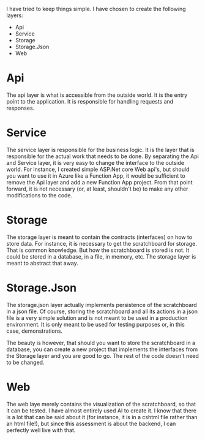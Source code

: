 I have tried to keep things simple. I have chosen to create the following layers:
- Api
- Service
- Storage
- Storage.Json
- Web

# Api
The api layer is what is accessible from the outside world. It is the entry point to the application. It is responsible for handling requests and responses.

# Service
The service layer is responsible for the business logic. It is the layer that is responsible for the actual work that needs to be done. By separating the Api and Service layer, it is very easy to change the interface to the outside world. For instance, I created simple ASP.Net core Web api's, but should you want to use it in Azure like a Function App, it would be sufficient to remove the Api layer and add a new Function App project. From that point forward, it is not necessary (or, at least, shouldn't be) to make any other modifications to the code.

# Storage
The storage layer is meant to contain the contracts (interfaces) on how to store data. For instance, it is necessary to get the scratchboard for storage. That is common knowledge. But how the scratchboard is stored is not. It could be stored in a database, in a file, in memory, etc. The storage layer is meant to abstract that away. 

# Storage.Json
The storage.json layer actually implements persistence of the scratchboard in a json file. Of course, storing the scratchboard and all its actions in a json file is a very simple solution and is not meant to be used in a production environment. It is only meant to be used for testing purposes or, in this case, demonstrations.

The beauty is however, that should you want to store the scratchboard in a database, you can create a new project that implements the interfaces from the Storage layer and you are good to go. The rest of the code doesn't need to be changed.

# Web
The web laye merely contains the visualization of the scratchboard, so that it can be tested. I have almost entirely used AI to create it. I know that there is a lot that can be said about it (for instance, it is in a cshtml file rather than an html file!), but since this assessment is about the backend, I can perfectly well live with that.